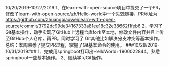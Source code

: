 10/20/2019-10/27/2019
1、在learn-with-open-source项目中提交了一个PR，修改了learn-with-open-source/zh/Hello-world中一个失效链接，PR地址为
https://github.com/zhuangbiaowei/learn-with-open-source/commit/3792dc99de34167333a81ee18c32e38662f1feb6
2、学习了Git基本操作，动手实现了GitHub上远程仓库fork至本地，修改文件内容并且上传至GitHub个人仓库，再PR。同时学习了
Git其他比如解决分支冲突等基本操作。
总结：本周熟悉了提交PR过程，掌握了Git基本命令的使用。
###10/28/2019-10/31/2019###
1、完成用springboot打印出HelloWorld+1900022844，熟悉springboot一些基本操作。
2、继续学习Git操作。
